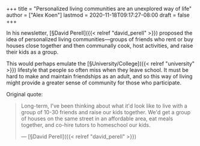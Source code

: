 +++
title = "Personalized living communities are an unexplored way of life"
author = ["Alex Koen"]
lastmod = 2020-11-18T09:17:27-08:00
draft = false
+++

In his newsletter, [§David Perell]({{< relref "david_perell" >}}) proposed the idea of personalized living communities—groups of friends who rent or buy houses close together and then communally cook, host activities, and raise their kids as a group.

This would perhaps emulate the [§University/College]({{< relref "university" >}}) lifestyle that people so often miss when they leave school. It must be hard to make and maintain friendships as an adult, and so this way of living might provide a greater sense of community for those who participate.

Original quote:

> Long-term, I've been thinking about what it'd look like to live with a group of 10-30 friends and raise our kids together. We'd get a group of houses on the same street in an affordable area, eat meals together, and co-hire tutors to homeschool our kids.
>
> — [§David Perell]({{< relref "david_perell" >}})
